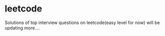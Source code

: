 # leetcode
Solutions of top interview questions on leetcode(easy level for now)
will be updating more....
